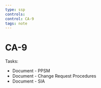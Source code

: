 ```yaml
---
type: ssp
controls: 
control: CA-9
tags: note
---
```


# CA-9

Tasks:

- Document - PPSM
- Document - Change Request Procedures
- Document - SIA